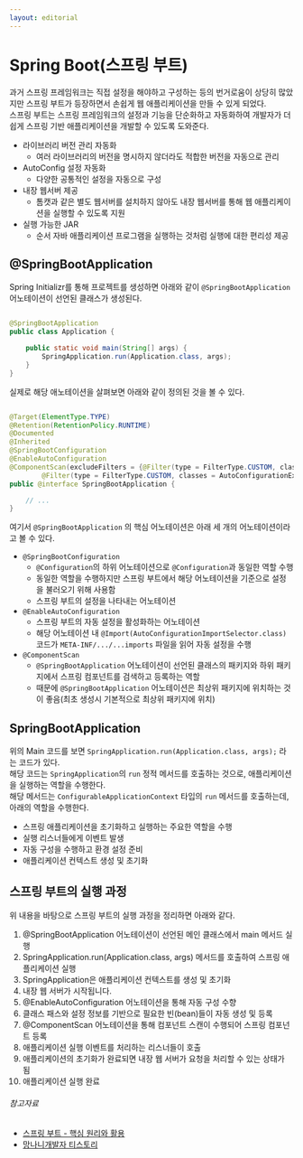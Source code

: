 ```yaml
---
layout: editorial
---
```


# Spring Boot(스프링 부트)

과거 스프링 프레임워크는 직접 설정을 해야하고 구성하는 등의 번거로움이 상당히 많았지만 스프링 부트가 등장하면서 손쉽게 웹 애플리케이션을 만들 수 있게 되었다.  
스프링 부트는 스프링 프레임워크의 설정과 기능을 단순화하고 자동화하여 개발자가 더 쉽게 스프링 기반 애플리케이션을 개발할 수 있도록 도와준다.

- 라이브러리 버전 관리 자동화
    - 여러 라이브러리의 버전을 명시하지 않더라도 적합한 버전을 자동으로 관리
- AutoConfig 설정 자동화
    - 다양한 공통적인 설정을 자동으로 구성
- 내장 웹서버 제공
    - 톰캣과 같은 별도 웹서버를 설치하지 않아도 내장 웹서버를 통해 웹 애플리케이션을 실행할 수 있도록 지원
- 실행 가능한 JAR
    - 순서 자바 애플리케이션 프로그램을 실행하는 것처럼 실행에 대한 편리성 제공

## @SpringBootApplication

Spring Initializr를 통해 프로젝트를 생성하면 아래와 같이 `@SpringBootApplication` 어노테이션이 선언된 클래스가 생성된다.

```java

@SpringBootApplication
public class Application {

    public static void main(String[] args) {
        SpringApplication.run(Application.class, args);
    }
}
```

실제로 해당 애노테이션을 살펴보면 아래와 같이 정의된 것을 볼 수 있다.

```java

@Target(ElementType.TYPE)
@Retention(RetentionPolicy.RUNTIME)
@Documented
@Inherited
@SpringBootConfiguration
@EnableAutoConfiguration
@ComponentScan(excludeFilters = {@Filter(type = FilterType.CUSTOM, classes = TypeExcludeFilter.class),
        @Filter(type = FilterType.CUSTOM, classes = AutoConfigurationExcludeFilter.class)})
public @interface SpringBootApplication {

    // ...
}
```

여기서 `@SpringBootApplication` 의 핵심 어노테이션은 아래 세 개의 어노테이션이라고 볼 수 있다.

- `@SpringBootConfiguration`
    - `@Configuration`의 하위 어노테이션으로 `@Configuration`과 동일한 역할 수행
    - 동일한 역할을 수행하지만 스프링 부트에서 해당 어노테이션을 기준으로 설정을 불러오기 위해 사용함
    - 스프링 부트의 설정을 나타내는 어노테이션
- `@EnableAutoConfiguration`
    - 스프링 부트의 자동 설정을 활성화하는 어노테이션
    - 해당 어노테이션 내 `@Import(AutoConfigurationImportSelector.class)` 코드가 `META-INF/.../...imports` 파일을 읽어 자동 설정을 수행
- `@ComponentScan`
    - `@SpringBootApplication` 어노테이션이 선언된 클래스의 패키지와 하위 패키지에서 스프링 컴포넌트를 검색하고 등록하는 역할
    - 때문에 `@SpringBootApplication` 어노테이션은 최상위 패키지에 위치하는 것이 좋음(최초 생성시 기본적으로 최상위 패키지에 위치)

## SpringBootApplication

위의 Main 코드를 보면 `SpringApplication.run(Application.class, args);` 라는 코드가 있다.  
해당 코드는 `SpringApplication`의 `run` 정적 메서드를 호출하는 것으로, 애플리케이션을 실행하는 역할을 수행한다.  
해당 메서드는 `ConfigurableApplicationContext` 타입의 `run` 메서드를 호출하는데, 아래의 역할을 수행한다.

- 스프링 애플리케이션을 초기화하고 실행하는 주요한 역할을 수행
- 실행 리스너들에게 이벤트 발생
- 자동 구성을 수행하고 환경 설정 준비
- 애플리케이션 컨텍스트 생성 및 초기화

## 스프링 부트의 실행 과정

위 내용을 바탕으로 스프링 부트의 실행 과정을 정리하면 아래와 같다.

1. @SpringBootApplication 어노테이션이 선언된 메인 클래스에서 main 메서드 실행
2. SpringApplication.run(Application.class, args) 메서드를 호출하여 스프링 애플리케이션 실행
3. SpringApplication은 애플리케이션 컨텍스트를 생성 및 초기화
4. 내장 웹 서버가 시작됩니다.
5. @EnableAutoConfiguration 어노테이션을 통해 자동 구성 수향
6. 클래스 패스와 설정 정보를 기반으로 필요한 빈(bean)들이 자동 생성 및 등록
7. @ComponentScan 어노테이션을 통해 컴포넌트 스캔이 수행되어 스프링 컴포넌트 등록
8. 애플리케이션 실행 이벤트를 처리하는 리스너들이 호출
9. 애플리케이션의 초기화가 완료되면 내장 웹 서버가 요청을 처리할 수 있는 상태가 됨
10. 애플리케이션 실행 완료

###### 참고자료

- [스프링 부트 - 핵심 원리와 활용](https://www.inflearn.com/course/스프링부트-핵심원리-활용)
- [망나니개발자 티스토리](https://mangkyu.tistory.com/213)